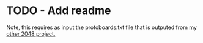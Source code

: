 # TODO - Add readme

Note, this requires as input the protoboards.txt file that is outputed from [my other 2048 project.](https://github.com/jwm-dev/ProtoboardEnum_2048)